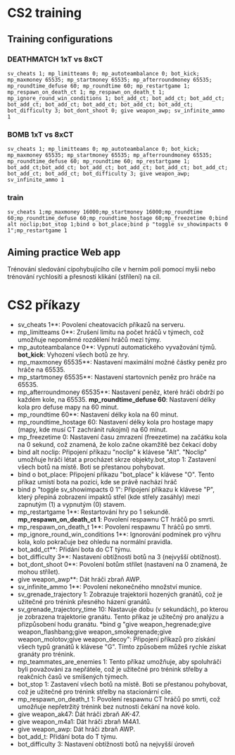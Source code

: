 # CS2 training

## Training configurations

### DEATHMATCH 1xT vs 8xCT
```
sv_cheats 1; mp_limitteams 0; mp_autoteambalance 0; bot_kick; mp_maxmoney 65535; mp_startmoney 65535; mp_afterroundmoney 65535; mp_roundtime_defuse 60; mp_roundtime 60; mp_restartgame 1; mp_respawn_on_death_ct 1; mp_respawn_on_death_t 1; mp_ignore_round_win_conditions 1; bot_add_ct; bot_add_ct; bot_add_ct; bot_add_ct; bot_add_ct; bot_add_ct; bot_add_ct; bot_add_ct; bot_difficulty 3; bot_dont_shoot 0; give weapon_awp; sv_infinite_ammo 1
```

### BOMB 1xT vs 8xCT
```
sv_cheats 1; mp_limitteams 0; mp_autoteambalance 0; bot_kick; mp_maxmoney 65535; mp_startmoney 65535; mp_afterroundmoney 65535; mp_roundtime_defuse 60; mp_roundtime 60; mp_restartgame 1;  bot_add_ct;bot_add_ct; bot_add_ct; bot_add_ct; bot_add_ct; bot_add_ct; bot_add_ct; bot_add_ct; bot_difficulty 3; give weapon_awp; sv_infinite_ammo 1 
```

### train
```
sv_cheats 1;mp_maxmoney 16000;mp_startmoney 16000;mp_roundtime 60;mp_roundtime_defuse 60;mp_roundtime_hostage 60;mp_freezetime 0;bind alt noclip;bot_stop 1;bind o bot_place;bind p "toggle sv_showimpacts 0 1";mp_restartgame 1
```


## Aiming practice Web app
Trénování sledování cípohybujícího cíle v herním poli pomocí myši nebo trénování rychlositi a přesnosti klikání (střílení) na cíl.

# CS2 příkazy

* sv_cheats 1**: Povolení cheatovacích příkazů na serveru.
* mp_limitteams 0**: Zrušení limitu na počet hráčů v týmech, což umožňuje nepoměrné rozdělení hráčů mezi týmy.
* mp_autoteambalance 0**: Vypnutí automatického vyvažování týmů.
**bot_kick**: Vyhození všech botů ze hry.
* mp_maxmoney 65535**: Nastavení maximální možné částky peněz pro hráče na 65535.
* mp_startmoney 65535**: Nastavení startovních peněz pro hráče na 65535.
* mp_afterroundmoney 65535**: Nastavení peněz, které hráči obdrží po každém kole, na 65535.
**mp_roundtime_defuse 60**: Nastavení délky kola pro defuse mapy na 60 minut.
* mp_roundtime 60**: Nastavení délky kola na 60 minut.
* mp_roundtime_hostage 60: Nastavení délky kola pro hostage mapy (mapy, kde musí CT zachránit rukojmí) na 60 minut.
* mp_freezetime 0: Nastavení času zmrazení (freezetime) na začátku kola na 0 sekund, což znamená, že kolo začne okamžitě bez čekací doby
* bind alt noclip: Připojení příkazu "noclip" k klávese "Alt". "Noclip" umožňuje hráči létat a procházet skrze objekty.bot_stop 1: Zastavení všech botů na místě. Boti se přestanou pohybovat.
* bind o bot_place: Připojení příkazu "bot_place" k klávese "O". Tento příkaz umístí bota na pozici, kde se právě nachází hráč
* bind p "toggle sv_showimpacts 0 1": Připojení příkazu k klávese "P", který přepíná zobrazení impaktů střel (kde střely zasáhly) mezi zapnutým (1) a vypnutým (0) stavem.
* mp_restartgame 1**: Restartování hry po 1 sekundě.
**mp_respawn_on_death_ct 1**: Povolení respawnu CT hráčů po smrti.
* mp_respawn_on_death_t 1**: Povolení respawnu T hráčů po smrti.
* mp_ignore_round_win_conditions 1**: Ignorování podmínek pro výhru kola, kolo pokračuje bez ohledu na normální pravidla.
* bot_add_ct**: Přidání bota do CT týmu.
* bot_difficulty 3**: Nastavení obtížnosti botů na 3 (nejvyšší obtížnost).
* bot_dont_shoot 0**: Povolení botům střílet (nastavení na 0 znamená, že mohou střílet).
* give weapon_awp**: Dát hráči zbraň AWP.
* sv_infinite_ammo 1**: Povolení nekonečného množství munice.
* sv_grenade_trajectory 1: Zobrazuje trajektorii hozených granátů, což je užitečné pro trénink přesného házení granátů.
* sv_grenade_trajectory_time 10: Nastavuje dobu (v sekundách), po kterou je zobrazena trajektorie granátu. Tento příkaz je užitečný pro analýzu a přizpůsobení hodu granátu.
*bind g "give weapon_hegrenade;give weapon_flashbang;give weapon_smokegrenade;give weapon_molotov;give weapon_decoy": Připojení příkazů pro získání všech typů granátů k klávese "G". Tímto způsobem můžeš rychle získat granáty pro trénink.
* mp_teammates_are_enemies 1: Tento příkaz umožňuje, aby spoluhráči byli považováni za nepřátele, což je užitečné pro trénink střelby a reakčních časů ve smíšených týmech.
* bot_stop 1: Zastavení všech botů na místě. Boti se přestanou pohybovat, což je užitečné pro trénink střelby na stacionární cíle.
* mp_respawn_on_death_t 1: Povolení respawnu CT hráčů po smrti, což umožňuje nepřetržitý trénink bez nutnosti čekání na nové kolo.
* give weapon_ak47: Dát hráči zbraň AK-47.
* give weapon_m4a1: Dát hráči zbraň M4A1.
* give weapon_awp: Dát hráči zbraň AWP.
* bot_add_t: Přidání bota do T týmu.
* bot_difficulty 3: Nastavení obtížnosti botů na nejvyšší úroveň

